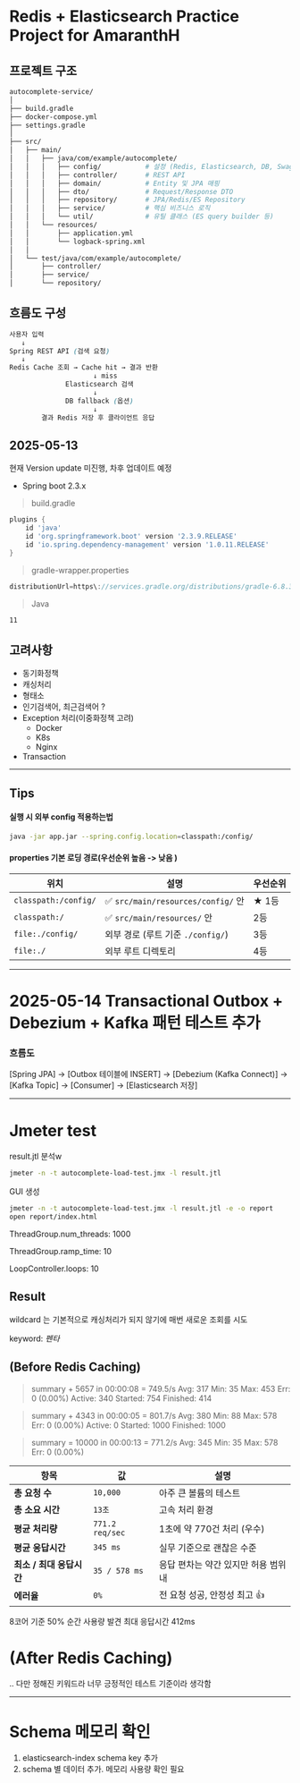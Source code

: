 # Redis + Elasticsearch Practice Project for AmaranthH

## 프로젝트 구조 

```bash
autocomplete-service/
│
├── build.gradle
├── docker-compose.yml
├── settings.gradle
│
├── src/
│   ├── main/
│   │   ├── java/com/example/autocomplete/
│   │   │   ├── config/           # 설정 (Redis, Elasticsearch, DB, Swagger)
│   │   │   ├── controller/       # REST API
│   │   │   ├── domain/           # Entity 및 JPA 매핑
│   │   │   ├── dto/              # Request/Response DTO
│   │   │   ├── repository/       # JPA/Redis/ES Repository
│   │   │   ├── service/          # 핵심 비즈니스 로직
│   │   │   └── util/             # 유틸 클래스 (ES query builder 등)
│   │   └── resources/
│   │       ├── application.yml
│   │       └── logback-spring.xml
│   │
│   └── test/java/com/example/autocomplete/
│       ├── controller/
│       ├── service/
│       └── repository/

```

## 흐름도 구성 

```scss
사용자 입력
   ↓
Spring REST API (검색 요청)
   ↓
Redis Cache 조회 → Cache hit → 결과 반환
                     ↓ miss
              Elasticsearch 검색
                     ↓
              DB fallback (옵션)
                     ↓
        결과 Redis 저장 후 클라이언트 응답
```


## 2025-05-13

현재 Version update 미진행, 차후 업데이트 예정  

- Spring boot 2.3.x

> build.gradle 

```groovy
plugins {
    id 'java'
    id 'org.springframework.boot' version '2.3.9.RELEASE'
    id 'io.spring.dependency-management' version '1.0.11.RELEASE'
}
```

> gradle-wrapper.properties

```groovy 
distributionUrl=https\://services.gradle.org/distributions/gradle-6.8.3-bin.zip
```

> Java 

```bash
11 
```


## 고려사항 

- 동기화정책
- 캐싱처리
- 형태소 
- 인기검색어, 최근검색어 ?
- Exception 처리(이중화정책 고려)
  - Docker 
  - K8s
  - Nginx 
- Transaction

---

## Tips 

#### 실행 시 외부 config 적용하는법 

```bash 
java -jar app.jar --spring.config.location=classpath:/config/
```

#### properties 기본 로딩 경로(우선순위 높음 -> 낮음 )

| 위치                   | 설명                               | 우선순위 |
| -------------------- | -------------------------------- | ---- |
| `classpath:/config/` | ✅ `src/main/resources/config/` 안 | ★ 1등 |
| `classpath:/`        | ✅ `src/main/resources/` 안        | 2등   |
| `file:./config/`     | 외부 경로 (루트 기준 `./config/`)        | 3등   |
| `file:./`            | 외부 루트 디렉토리                       | 4등   |


---

# 2025-05-14 Transactional Outbox + Debezium + Kafka 패턴 테스트 추가 

### 흐름도 

[Spring JPA] → [Outbox 테이블에 INSERT] → [Debezium (Kafka Connect)] → [Kafka Topic] → [Consumer] → [Elasticsearch 저장]

---

# Jmeter test

result.jtl 분석w

```bash
jmeter -n -t autocomplete-load-test.jmx -l result.jtl
```

GUI 생성 

```bash
jmeter -n -t autocomplete-load-test.jmx -l result.jtl -e -o report
open report/index.html  
```

ThreadGroup.num_threads: 1000

ThreadGroup.ramp_time: 10

LoopController.loops: 10

## Result  

wildcard 는 기본적으로 캐싱처리가 되지 않기에 매번 새로운 조회를 시도

keyword: *펜타*

## (Before Redis Caching)

>summary +   5657 in 00:00:08 =  749.5/s Avg:   317 Min:    35 Max:   453 Err:     0 (0.00%) Active: 340 Started: 754 Finished: 414

> summary +   4343 in 00:00:05 =  801.7/s Avg:   380 Min:    88 Max:   578 Err:     0 (0.00%) Active: 0 Started: 1000 Finished: 1000

> summary =  10000 in 00:00:13 =  771.2/s Avg:   345 Min:    35 Max:   578 Err:     0 (0.00%)

| 항목               | 값               | 설명                    |
| ---------------- | --------------- | --------------------- |
| **총 요청 수**       | `10,000`        | 아주 큰 볼륨의 테스트          |
| **총 소요 시간**      | `13초`           | 고속 처리 환경              |
| **평균 처리량**       | `771.2 req/sec` | 1초에 약 770건 처리 (우수)    |
| **평균 응답시간**      | `345 ms`        | 실무 기준으로 괜찮은 수준        |
| **최소 / 최대 응답시간** | `35 / 578 ms`   | 응답 편차는 약간 있지만 허용 범위 내 |
| **에러율**          | `0%`            | 전 요청 성공, 안정성 최고 👍    |

8코어 기준 50% 순간 사용량 발견
최대 응답시간 412ms

# (After Redis Caching)

.. 다만 정해진 키워드라 너무 긍정적인 테스트 기준이라 생각함


---

# Schema 메모리 확인 

1. elasticsearch-index schema key 추가 
2. schema 별 데이터 추가. 메모리 사용량 확인 필요 
